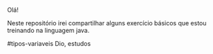 Olá!

Neste repositório irei compartilhar alguns exercício básicos que estou treinando na linguagem java. 

#tipos-variaveis
Dio, estudos
